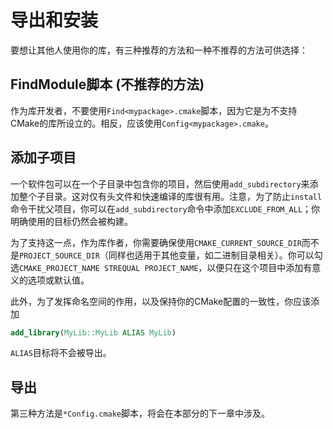 # 导出和安装

要想让其他人使用你的库，有三种推荐的方法和一种不推荐的方法可供选择：

## FindModule脚本 (不推荐的方法)

作为库开发者，不要使用`Find<mypackage>.cmake`脚本，因为它是为不支持CMake的库所设立的。相反，应该使用`Config<mypackage>.cmake`。

## 添加子项目
一个软件包可以在一个子目录中包含你的项目，然后使用`add_subdirectory`来添加整个子目录。这对仅有头文件和快速编译的库很有用。注意，为了防止`install`命令干扰父项目，你可以在`add_subdirectory`命令中添加`EXCLUDE_FROM_ALL`；你明确使用的目标仍然会被构建。

为了支持这一点，作为库作者，你需要确保使用`CMAKE_CURRENT_SOURCE_DIR`而不是`PROJECT_SOURCE_DIR`（同样也适用于其他变量，如二进制目录相关）。你可以勾选`CMAKE_PROJECT_NAME STREQUAL PROJECT_NAME`，以便只在这个项目中添加有意义的选项或默认值。

此外，为了发挥命名空间的作用，以及保持你的CMake配置的一致性，你应该添加

```cmake
add_library(MyLib::MyLib ALIAS MyLib)
```

`ALIAS`目标将不会被导出。

## 导出

第三种方法是`*Config.cmake`脚本，将会在本部分的下一章中涉及。
